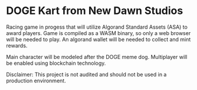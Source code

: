 # DOGE Kart from New Dawn Studios

Racing game in progess that will utilize Algorand Standard Assets (ASA) to award players. Game is compiled as a WASM binary, so only a web browser will be needed to play. An algorand wallet will be needed to collect  and mint rewards.

Main character will be modeled after the DOGE meme dog. Multiplayer will be enabled using blockchain technology. 

Disclaimer: This project is not audited and should not be used in a production environment.
